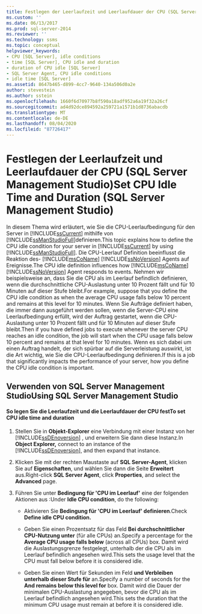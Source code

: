 ```yaml
---
title: Festlegen der Leerlaufzeit und Leerlaufdauer der CPU (SQL Server Management Studio) | Microsoft-Dokumentation
ms.custom: ''
ms.date: 06/13/2017
ms.prod: sql-server-2014
ms.reviewer: ''
ms.technology: ssms
ms.topic: conceptual
helpviewer_keywords:
- CPU [SQL Server], idle conditions
- time [SQL Server], CPU idle and duration
- duration of CPU idle [SQL Server]
- SQL Server Agent, CPU idle conditions
- idle time [SQL Server]
ms.assetid: 8647b465-d899-4cc7-9640-134a506d0a2e
author: stevestein
ms.author: sstein
ms.openlocfilehash: 1660f6d70977b8f590a18adf952a6a19f32a26cf
ms.sourcegitcommit: ad4d92dce894592a259721a1571b1d8736abacdb
ms.translationtype: MT
ms.contentlocale: de-DE
ms.lasthandoff: 08/04/2020
ms.locfileid: "87726417"
---
```

# <a name="set-cpu-idle-time-and-duration-sql-server-management-studio"></a><span data-ttu-id="d1da9-102">Festlegen der Leerlaufzeit und Leerlaufdauer der CPU (SQL Server Management Studio)</span><span class="sxs-lookup"><span data-stu-id="d1da9-102">Set CPU Idle Time and Duration (SQL Server Management Studio)</span></span>
  <span data-ttu-id="d1da9-103">In diesem Thema wird erläutert, wie Sie die CPU-Leerlaufbedingung für den Server in [!INCLUDE[ssCurrent](../../includes/sscurrent-md.md)] mithilfe von [!INCLUDE[ssManStudioFull](../../includes/ssmanstudiofull-md.md)]definieren.</span><span class="sxs-lookup"><span data-stu-id="d1da9-103">This topic explains how to define the CPU idle condition for your server in [!INCLUDE[ssCurrent](../../includes/sscurrent-md.md)] by using [!INCLUDE[ssManStudioFull](../../includes/ssmanstudiofull-md.md)].</span></span> <span data-ttu-id="d1da9-104">Die CPU-Leerlauf Definition beeinflusst die Reaktion des- [!INCLUDE[msCoName](../../includes/msconame-md.md)] [!INCLUDE[ssNoVersion](../../includes/ssnoversion-md.md)] Agents auf Ereignisse.</span><span class="sxs-lookup"><span data-stu-id="d1da9-104">The CPU idle definition influences how [!INCLUDE[msCoName](../../includes/msconame-md.md)] [!INCLUDE[ssNoVersion](../../includes/ssnoversion-md.md)] Agent responds to events.</span></span> <span data-ttu-id="d1da9-105">Nehmen wir beispielsweise an, dass Sie die CPU als im Leerlauf befindlich definieren, wenn die durchschnittliche CPU-Auslastung unter 10 Prozent fällt und für 10 Minuten auf dieser Stufe bleibt.</span><span class="sxs-lookup"><span data-stu-id="d1da9-105">For example, suppose that you define the CPU idle condition as when the average CPU usage falls below 10 percent and remains at this level for 10 minutes.</span></span> <span data-ttu-id="d1da9-106">Wenn Sie Aufträge definiert haben, die immer dann ausgeführt werden sollen, wenn die Server-CPU eine Leerlaufbedingung erfüllt, wird der Auftrag gestartet, wenn die CPU-Auslastung unter 10 Prozent fällt und für 10 Minuten auf dieser Stufe bleibt.</span><span class="sxs-lookup"><span data-stu-id="d1da9-106">Then if you have defined jobs to execute whenever the server CPU reaches an idle condition, the job will start when the CPU usage falls below 10 percent and remains at that level for 10 minutes.</span></span> <span data-ttu-id="d1da9-107">Wenn es sich dabei um einen Auftrag handelt, der sich spürbar auf die Serverleistung auswirkt, ist die Art wichtig, wie Sie die CPU-Leerlaufbedingung definieren.</span><span class="sxs-lookup"><span data-stu-id="d1da9-107">If this is a job that significantly impacts the performance of your server, how you define the CPU idle condition is important.</span></span>  
  
##  <a name="using-sql-server-management-studio"></a><a name="SSMSProcedure"></a> <span data-ttu-id="d1da9-108">Verwenden von SQL Server Management Studio</span><span class="sxs-lookup"><span data-stu-id="d1da9-108">Using SQL Server Management Studio</span></span>  
  
#### <a name="to-set-cpu-idle-time-and-duration"></a><span data-ttu-id="d1da9-109">So legen Sie die Leerlaufzeit und die Leerlaufdauer der CPU fest</span><span class="sxs-lookup"><span data-stu-id="d1da9-109">To set CPU idle time and duration</span></span>  
  
1.  <span data-ttu-id="d1da9-110">Stellen Sie in **Objekt-Explorer** eine Verbindung mit einer Instanz von her [!INCLUDE[ssDEnoversion](../../includes/ssdenoversion-md.md)] , und erweitern Sie dann diese Instanz.</span><span class="sxs-lookup"><span data-stu-id="d1da9-110">In **Object Explorer,** connect to an instance of the [!INCLUDE[ssDEnoversion](../../includes/ssdenoversion-md.md)], and then expand that instance.</span></span>  
  
2.  <span data-ttu-id="d1da9-111">Klicken Sie mit der rechten Maustaste auf **SQL Server-Agent**, klicken Sie auf **Eigenschaften**, und wählen Sie dann die Seite **Erweitert** aus.</span><span class="sxs-lookup"><span data-stu-id="d1da9-111">Right-click **SQL Server Agent**, click **Properties**, and select the **Advanced** page.</span></span>  
  
3.  <span data-ttu-id="d1da9-112">Führen Sie unter **Bedingung für 'CPU im Leerlauf'** eine der folgenden Aktionen aus :</span><span class="sxs-lookup"><span data-stu-id="d1da9-112">Under **Idle CPU condition**, do the following:</span></span>  
  
    -   <span data-ttu-id="d1da9-113">Aktivieren Sie **Bedingung für 'CPU im Leerlauf' definieren**.</span><span class="sxs-lookup"><span data-stu-id="d1da9-113">Check **Define idle CPU condition.**</span></span>  
  
    -   <span data-ttu-id="d1da9-114">Geben Sie einen Prozentsatz für das Feld **Bei durchschnittlicher CPU-Nutzung unter** (für alle CPUs) an.</span><span class="sxs-lookup"><span data-stu-id="d1da9-114">Specify a percentage for the **Average CPU usage falls below** (across all CPUs) box.</span></span> <span data-ttu-id="d1da9-115">Damit wird die Auslastungsgrenze festgelegt, unterhalb der die CPU als im Leerlauf befindlich angesehen wird.</span><span class="sxs-lookup"><span data-stu-id="d1da9-115">This sets the usage level that the CPU must fall below before it is considered idle.</span></span>  
  
    -   <span data-ttu-id="d1da9-116">Geben Sie einen Wert für Sekunden im Feld **und Verbleiben unterhalb dieser Stufe für** an.</span><span class="sxs-lookup"><span data-stu-id="d1da9-116">Specify a number of seconds for the **And remains below this level for** box.</span></span> <span data-ttu-id="d1da9-117">Damit wird die Dauer der minimalen CPU-Auslastung angegeben, bevor die CPU als im Leerlauf befindlich angesehen wird.</span><span class="sxs-lookup"><span data-stu-id="d1da9-117">This sets the duration that the minimum CPU usage must remain at before it is considered idle.</span></span>  
  
  
